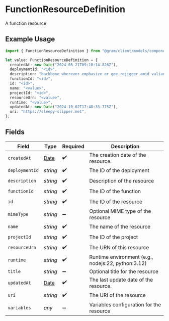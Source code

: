 # FunctionResourceDefinition

A function resource

## Example Usage

```typescript
import { FunctionResourceDefinition } from "@gram/client/models/components";

let value: FunctionResourceDefinition = {
  createdAt: new Date("2024-05-21T09:10:14.826Z"),
  deploymentId: "<id>",
  description: "backbone wherever emphasize or gee rejigger amid valiantly",
  functionId: "<id>",
  id: "<id>",
  name: "<value>",
  projectId: "<id>",
  resourceUrn: "<value>",
  runtime: "<value>",
  updatedAt: new Date("2024-10-02T17:48:33.775Z"),
  uri: "https://sleepy-slipper.net",
};
```

## Fields

| Field                                                                                         | Type                                                                                          | Required                                                                                      | Description                                                                                   |
| --------------------------------------------------------------------------------------------- | --------------------------------------------------------------------------------------------- | --------------------------------------------------------------------------------------------- | --------------------------------------------------------------------------------------------- |
| `createdAt`                                                                                   | [Date](https://developer.mozilla.org/en-US/docs/Web/JavaScript/Reference/Global_Objects/Date) | :heavy_check_mark:                                                                            | The creation date of the resource.                                                            |
| `deploymentId`                                                                                | *string*                                                                                      | :heavy_check_mark:                                                                            | The ID of the deployment                                                                      |
| `description`                                                                                 | *string*                                                                                      | :heavy_check_mark:                                                                            | Description of the resource                                                                   |
| `functionId`                                                                                  | *string*                                                                                      | :heavy_check_mark:                                                                            | The ID of the function                                                                        |
| `id`                                                                                          | *string*                                                                                      | :heavy_check_mark:                                                                            | The ID of the resource                                                                        |
| `mimeType`                                                                                    | *string*                                                                                      | :heavy_minus_sign:                                                                            | Optional MIME type of the resource                                                            |
| `name`                                                                                        | *string*                                                                                      | :heavy_check_mark:                                                                            | The name of the resource                                                                      |
| `projectId`                                                                                   | *string*                                                                                      | :heavy_check_mark:                                                                            | The ID of the project                                                                         |
| `resourceUrn`                                                                                 | *string*                                                                                      | :heavy_check_mark:                                                                            | The URN of this resource                                                                      |
| `runtime`                                                                                     | *string*                                                                                      | :heavy_check_mark:                                                                            | Runtime environment (e.g., nodejs:22, python:3.12)                                            |
| `title`                                                                                       | *string*                                                                                      | :heavy_minus_sign:                                                                            | Optional title for the resource                                                               |
| `updatedAt`                                                                                   | [Date](https://developer.mozilla.org/en-US/docs/Web/JavaScript/Reference/Global_Objects/Date) | :heavy_check_mark:                                                                            | The last update date of the resource.                                                         |
| `uri`                                                                                         | *string*                                                                                      | :heavy_check_mark:                                                                            | The URI of the resource                                                                       |
| `variables`                                                                                   | *any*                                                                                         | :heavy_minus_sign:                                                                            | Variables configuration for the resource                                                      |